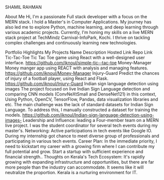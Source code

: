 SHAMIL RAHMAN

About Me
Hi, I'm a passionate Full stack developer with a focus on the MERN stack. I hold a Master's in Computer Applications. My journey has also led me to explore Python, machine learning, and deep learning through various academic projects. Currently, I'm honing my skills on a live MERN stack project at TechMindz Carnival-InfoPark, Kochi. I thrive on tackling complex challenges and continuously learning new technologies.

Portfolio Highlights
My Projects
Name	Description	Hosted Link	Repo Link
Tic-Tac-Toe	Tic Tac Toe game using React with a well-designed user interface.		https://github.com/iknoul/simple-tic--tac-toe
Money-Manager	Money manger app using REACT with analysis and managing features.		https://github.com/iknoul/Money-Manager
Injury-Guard	Predict the chances of injury of a football player, using React and Flask.		https://github.com/iknoul/Injury-Guard
Indian sign language detection using images	The project focused on live Indian Sign Language detection and comparing CNN models (ConvNeXtSmall and DenseNet121) in this context, Using Python, OpenCV, TensorFlow, Pandas, data visualization libraries and etc. The main challenge was the lack of standard datasets for Indian Sign Language. To address this, I manually constructed a dataset for training the models.		https://github.com/iknoul/Indian-sign-language-detection-using-images-
Leadership and Influence:
leading a Four-member team on a MERN live project.
I was the student coordinator for several tech events during my master's.
Networking:
Active participations in tech events like Google IO.
During my internship got chance to meet diverse group of professionals and participating in various tech events.
Career Plan:
In the immediate priority, I need to kickstart my career with a growing firm where I can contribute my full potential and grow.
Start a startup with sufficient experience and financial strength..
Thoughts on Kerala's Tech Ecosystem:
It's rapidly growing with expanding infrastructure and opportunities, but there are far more people than the industry can accommodate. It seems like it will neutralize the proportion.
Kerala is a nurturing environment for IT.
